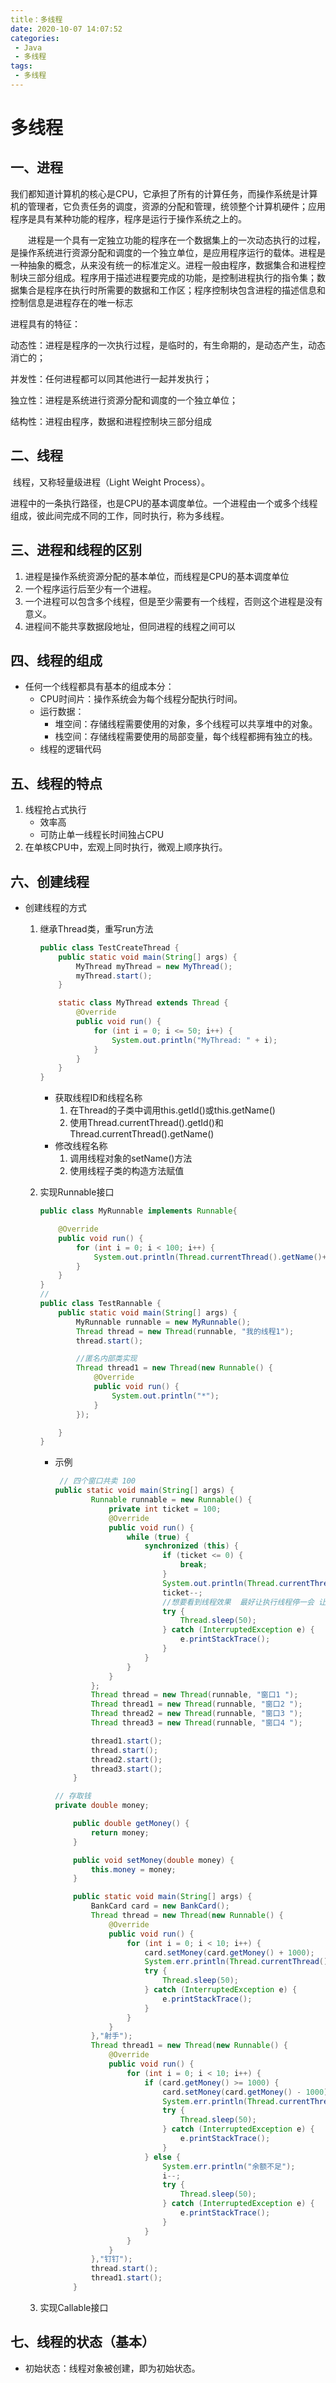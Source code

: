 ```yaml
---
title：多线程
date: 2020-10-07 14:07:52
categories: 
 - Java
 - 多线程
tags: 
 - 多线程
---
```


# 多线程

## 一、进程

​	我们都知道计算机的核心是CPU，它承担了所有的计算任务，而操作系统是计算机的管理者，它负责任务的调度，资源的分配和管理，统领整个计算机硬件；应用程序是具有某种功能的程序，程序是运行于操作系统之上的。

　　进程是一个具有一定独立功能的程序在一个数据集上的一次动态执行的过程，是操作系统进行资源分配和调度的一个独立单位，是应用程序运行的载体。进程是一种抽象的概念，从来没有统一的标准定义。进程一般由程序，数据集合和进程控制块三部分组成。程序用于描述进程要完成的功能，是控制进程执行的指令集；数据集合是程序在执行时所需要的数据和工作区；程序控制块包含进程的描述信息和控制信息是进程存在的唯一标志

进程具有的特征：

动态性：进程是程序的一次执行过程，是临时的，有生命期的，是动态产生，动态消亡的；

并发性：任何进程都可以同其他进行一起并发执行；

独立性：进程是系统进行资源分配和调度的一个独立单位；

结构性：进程由程序，数据和进程控制块三部分组成

## 二、线程

​	线程，又称轻量级进程（Light Weight Process）。

​	进程中的一条执行路径，也是CPU的基本调度单位。一个进程由一个或多个线程组成，彼此间完成不同的工作，同时执行，称为多线程。

## 三、进程和线程的区别

1. 进程是操作系统资源分配的基本单位，而线程是CPU的基本调度单位
2. 一个程序运行后至少有一个进程。
3. 一个进程可以包含多个线程，但是至少需要有一个线程，否则这个进程是没有意义。
4. 进程间不能共享数据段地址，但同进程的线程之间可以

## 四、线程的组成

- 任何一个线程都具有基本的组成本分：
  - CPU时间片：操作系统会为每个线程分配执行时间。
  - 运行数据：
    - 堆空间：存储线程需要使用的对象，多个线程可以共享堆中的对象。
    - 栈空间：存储线程需要使用的局部变量，每个线程都拥有独立的栈。
  - 线程的逻辑代码

## 五、线程的特点

1. 线程抢占式执行
   - 效率高
   - 可防止单一线程长时间独占CPU
2. 在单核CPU中，宏观上同时执行，微观上顺序执行。

## 六、创建线程

- 创建线程的方式

  1. 继承Thread类，重写run方法

     ```java
     public class TestCreateThread {
         public static void main(String[] args) {
             MyThread myThread = new MyThread();
             myThread.start();
         }
     
         static class MyThread extends Thread {
             @Override
             public void run() {
                 for (int i = 0; i <= 50; i++) {
                     System.out.println("MyThread: " + i);
                 }
             }
         }
     }
     ```

     - 获取线程ID和线程名称
       1. 在Thread的子类中调用this.getId()或this.getName()
       2. 使用Thread.currentThread().getId()和Thread.currentThread().getName()
     - 修改线程名称
       1. 调用线程对象的setName()方法
       2. 使用线程子类的构造方法赋值

  2. 实现Runnable接口

     ```java
     public class MyRunnable implements Runnable{
     
         @Override
         public void run() {
             for (int i = 0; i < 100; i++) {
                 System.out.println(Thread.currentThread().getName()+"*******"+i);
             }
         }
     }
     //
     public class TestRannable {
         public static void main(String[] args) {
             MyRunnable runnable = new MyRunnable();
             Thread thread = new Thread(runnable, "我的线程1");
             thread.start();
     
             //匿名内部类实现
             Thread thread1 = new Thread(new Runnable() {
                 @Override
                 public void run() {
                     System.out.println("*");
                 }
             });
     
         }
     }
     ```

     - 示例

       ```java
        // 四个窗口共卖 100
       public static void main(String[] args) {
               Runnable runnable = new Runnable() {
                   private int ticket = 100;
                   @Override
                   public void run() {
                       while (true) {
                           synchronized (this) {
                               if (ticket <= 0) {
                                   break;
                               }
                               System.out.println(Thread.currentThread().getName() + "****** " + ticket);
                               ticket--;
                               //想要看到线程效果  最好让执行线程停一会 让别的线程执行
                               try {
                                   Thread.sleep(50);
                               } catch (InterruptedException e) {
                                   e.printStackTrace();
                               }
                           }
                       }
                   }
               };
               Thread thread = new Thread(runnable, "窗口1 ");
               Thread thread1 = new Thread(runnable, "窗口2 ");
               Thread thread2 = new Thread(runnable, "窗口3 ");
               Thread thread3 = new Thread(runnable, "窗口4 ");
       
               thread1.start();
               thread.start();
               thread2.start();
               thread3.start();
           }
       ```

       ```java
       // 存取钱
       private double money;
       
           public double getMoney() {
               return money;
           }
       
           public void setMoney(double money) {
               this.money = money;
           }
       
           public static void main(String[] args) {
               BankCard card = new BankCard();
               Thread thread = new Thread(new Runnable() {
                   @Override
                   public void run() {
                       for (int i = 0; i < 10; i++) {
                           card.setMoney(card.getMoney() + 1000);
                           System.err.println(Thread.currentThread().getName() + "add 1000" + "余额" + card.getMoney());
                           try {
                               Thread.sleep(50);
                           } catch (InterruptedException e) {
                               e.printStackTrace();
                           }
                       }
                   }
               },"射手");
               Thread thread1 = new Thread(new Runnable() {
                   @Override
                   public void run() {
                       for (int i = 0; i < 10; i++) {
                           if (card.getMoney() >= 1000) {
                               card.setMoney(card.getMoney() - 1000);
                               System.err.println(Thread.currentThread().getName() + "sub 1000" + "余额" + card.getMoney());
                               try {
                                   Thread.sleep(50);
                               } catch (InterruptedException e) {
                                   e.printStackTrace();
                               }
                           } else {
                               System.err.println("余额不足");
                               i--;
                               try {
                                   Thread.sleep(50);
                               } catch (InterruptedException e) {
                                   e.printStackTrace();
                               }
                           }
                       }
                   }
               },"钉钉");
               thread.start();
               thread1.start();
           }
       ```

  3. 实现Callable接口

## 七、线程的状态（基本）

- 初始状态：线程对象被创建，即为初始状态。